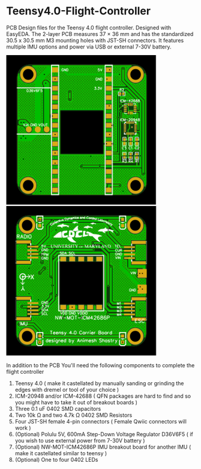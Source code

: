 # Teensy4.0-Flight-Controller
PCB Design files for the Teensy 4.0 flight controller. Designed with EasyEDA.
The 2-layer PCB measures 37 × 36 mm and has the standardized 30.5 x 30.5 mm M3 mounting holes with JST-SH connectors. It features multiple IMU options and power via USB or external 7-30V battery.
<p float="left">
  <img src="https://github.com/animeshshastry/Teensy4.0-Flight-Controller/blob/main/Images/Front.svg?sanitize=true" width="400" height="400">
  <img src="https://github.com/animeshshastry/Teensy4.0-Flight-Controller/blob/main/Images/Back.svg?sanitize=true" width="400" height="400">
</p>

In addition to the PCB You'll need the following components to complete the flight controller
1. Teensy 4.0 ( make it castellated by manually sanding or grinding the edges with dremel or tool of your choice )
2. ICM-20948 and/or ICM-42688 ( QFN packages are hard to find and so you might have to take it out of breakout boards )
3. Three 0.1 uF 0402 SMD capacitors
4. Two 10k Ω and two 4.7k Ω 0402 SMD Resistors
5. Four JST-SH female 4-pin connectors ( Female Qwiic connectors will work )
6. (Optional) Polulu 5V, 600mA Step-Down Voltage Regulator D36V6F5 ( if you wish to use external power from 7-30V battery )
7. (Optional) NW-MOT-ICM42686P IMU breakout board for another IMU ( make it castellated similar to teensy )
8. (Optional) One to four 0402 LEDs
